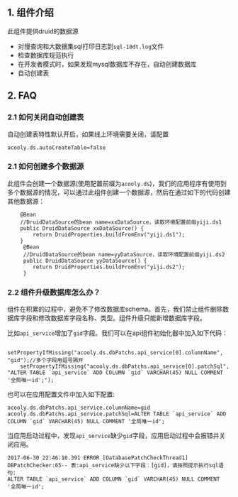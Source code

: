 ## 1. 组件介绍

此组件提供druid的数据源

* 对慢查询和大数据集sql打印日志到`sql-10dt.log`文件
* 检查数据库规范执行
* 在开发者模式时，如果发现mysql数据库不存在，自动创建数据库
* 自动创建表
	
## 2. FAQ

### 2.1 如何关闭自动创建表

自动创建表特性默认开启，如果线上环境需要关闭，请配置

    acooly.ds.autoCreateTable=false

### 2.1 如何创建多个数据源

此组件会创建一个数据源(使用配置前缀为`acooly.ds`)，我们的应用程序有使用到多个数据源的情况，可以通过此组件创建一个数据源，然后在通过如下的代码创建其他数据源：

        @Bean
        //DruidDataSource的bean name=xxDataSource，读取环境配置前缀yiji.ds1
    	public DruidDataSource xxDataSource() {
            return DruidProperties.buildFromEnv("yiji.ds1");
    	}
    	 @Bean
         //DruidDataSource的bean name=yyDataSource，读取环境配置前缀yiji.ds2
         public DruidDataSource yyDataSource() {
            return DruidProperties.buildFromEnv("yiji.ds2");
         }

### 2.2 组件升级数据库怎么办？

组件在积累的过程中，避免不了修改数据库schema。首先，我们禁止组件删除数据库字段和修改数据库字段名称、类型。组件升级只能新增数据库字段。

比如`api_service`增加了`gid`字段。我们可以在api组件初始化器中加入如下代码：

        setPropertyIfMissing("acooly.ds.dbPatchs.api_service[0].columnName", "gid");//多个字段用逗号隔开
        setPropertyIfMissing("acooly.ds.dbPatchs.api_service[0].patchSql", "ALTER TABLE `api_service` ADD COLUMN `gid` VARCHAR(45) NULL COMMENT '全局唯一id';");

也可以在应用配置文件中加入如下配置:

    acooly.ds.dbPatchs.api_service.columnName=gid
    acooly.ds.dbPatchs.api_service.patchSql=ALTER TABLE `api_service` ADD COLUMN `gid` VARCHAR(45) NULL COMMENT '全局唯一id';

当应用启动过程中，发现`api_service`缺少`gid`字段，应用启动过程中会报错并关闭应用。

    2017-06-30 22:46:10.391 ERROR [DatabasePatchCheckThread1] DBPatchChecker:65-- 表:api_service缺少以下字段：[gid]，请按照提示执行sql语句:
    ALTER TABLE `api_service` ADD COLUMN `gid` VARCHAR(45) NULL COMMENT '全局唯一id';